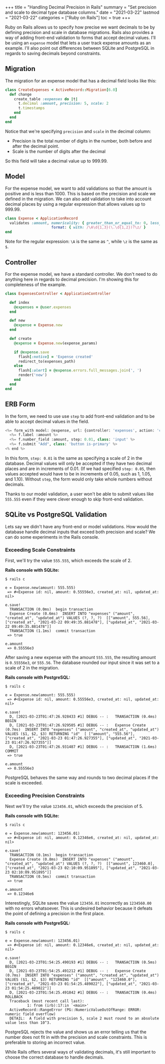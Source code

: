 +++
title = "Handling Decimal Precision in Rails"
summary = "Set precision and scale to decimal type database columns."
date = "2021-03-22"
lastmod = "2021-03-22"
categories = ["Ruby on Rails"]
toc = true
+++

Ruby on Rails allows us to specify how precise we want decimals to be by defining precision and scale in database migrations. Rails also provides a way of adding front-end validation to forms that accept decimal values. I'll be using an `expense` model that lets a user track expense amounts as an example. I'll also point out differences between SQLite and PostgreSQL in regards to saving decimals beyond constraints.

## Migration

The migration for an expense model that has a decimal field looks like this:

```rb
class CreateExpenses < ActiveRecord::Migration[6.0]
  def change
    create_table :expenses do |t|
      t.decimal :amount, precision: 5, scale: 2
      t.timestamps
    end
  end
end
```

Notice that we're specifying `precision` and `scale` in the decimal column:
- Precision is the total number of digits in the number, both before and after the decimal point.
- Scale is the number of digits after the decimal

So this field will take a decimal value up to 999.99.

## Model

For the expense model, we want to add validations so that the amount is positive and is less than 1000. This is based on the precision and scale we defined in the migration. We can also add validation to take into account decimal places by using a regular expression that allows values up to 999.99.

```rb
class Expense < ApplicationRecord
  validates :amount, numericality: { greater_than_or_equal_to: 0, less_than: BigDecimal(10**3) },
                     format: { with: /\A\d{1,3}(\.\d{1,2})?\z/ }
end
```

Note for the regular expression: `\A` is the same as `^`, while `\z` is the same as `$`.

## Controller

For the expense model, we have a standard controller. We don't need to do anything here in regards to decimal precision. I'm showing this for completeness of the example.

```rb
class ExpensesController < ApplicationController

  def index
    @expenses = @user.expenses
  end

  def new
    @expense = Expense.new
  end

  def create
    @expense = Expense.new(expense_params)

    if @expense.save
      flash[:notice] = 'Expense created'
      redirect_to(expenses_path)
    else
      flash[:alert] = @expense.errors.full_messages.join(', ')
      render('new')
    end
  end
end
```

## ERB Form

In the form, we need to use use `step` to add front-end validation and to be able to accept decimal values in the field.

```py
<%= form_with model: @expense, url: {controller: 'expenses', action: 'create'} do |f| %>
  <%= f.label :amount %>
  <%= f.number_field :amount, step: 0.01, class: 'input' %>
  <%= f.submit "Add", class: 'button is-primary' %>
<% end %>
```

In this form, `step: 0.01` is the same as specifying a scale of 2 in the database. Decimal values will only be accepted if they have two decimal places and are in increments of 0.01. (If we had specified `step: 0.05`, then values accepted would have to be in increments of 0.05, such as 1, 1.05, and 1.10). Without `step`, the form would only take whole numbers without decimals.

Thanks to our model validation, a user won't be able to submit values like `555.555` even if they were clever enough to skip front-end validation.

## SQLite vs PostgreSQL Validation

Lets say we didn't have any front-end or model validations. How would the database handle decimal inputs that exceed both precision and scale? We can do some experiments in the Rails console.

### Exceeding Scale Constraints

First, we'll try the value `555.555`, which exceeds the scale of 2.

**Rails console with SQLite:**

```
$ rails c

e = Expense.new(amount: 555.555)
 => #<Expense id: nil, amount: 0.55556e3, created_at: nil, updated_at: nil>

e.save!
  TRANSACTION (0.0ms)  begin transaction
  Expense Create (0.6ms)  INSERT INTO "expenses" ("amount", "created_at", "updated_at") VALUES (?, ?, ?)  [["amount", 555.56], ["created_at", "2021-03-22 09:49:35.881478"], ["updated_at", "2021-03-22 09:49:35.881478"]]
  TRANSACTION (1.1ms)  commit transaction
 => true

e.amount
 => 0.55556e3
```

After saving a new expense with the amount `555.555`, the resulting amount is `0.55556e3`, or `555.56`. The database rounded our input since it was set to a scale of 2 in the migration.

**Rails console with PostgreSQL:**

```
$ rails c

e = Expense.new(amount: 555.555)
 => #<Expense id: nil, amount: 0.55556e3, created_at: nil, updated_at: nil>

e.save!
  D, [2021-03-23T01:47:26.928433 #1] DEBUG -- :   TRANSACTION (0.4ms)  BEGIN
  D, [2021-03-23T01:47:26.929505 #1] DEBUG -- :   Expense Create (0.7ms)  INSERT INTO "expenses" ("amount", "created_at", "updated_at") VALUES ($1, $2, $3) RETURNING "id"  [ ["amount", "555.56"], ["created_at", "2021-03-23 01:47:26.927355"], ["updated_at", "2021-03-23 01:47:26.927355"]]
  D, [2021-03-23T01:47:26.931487 #1] DEBUG -- :   TRANSACTION (1.6ms)  COMMIT
 => true

e.amount
 => 0.55556e3
```

PostgreSQL behaves the same way and rounds to two decimal places if the scale is exceeded.

### Exceeding Precision Constraints

Next we'll try the value `123456.01`, which exceeds the precision of 5.

**Rails console with SQLite:**

```
$ rails c

e = Expense.new(amount: 123456.01)
 => #<Expense id: nil, amount: 0.12346e6, created_at: nil, updated_at: nil>

e.save!
  TRANSACTION (0.1ms)  begin transaction
  Expense Create (0.8ms)  INSERT INTO "expenses" ("amount", "created_at", "updated_at") VALUES (?, ?, ?)  [["amount", 123460.0], ["created_at", "2021-03-23 02:10:09.951895"], ["updated_at", "2021-03-23 02:10:09.951895"]]
  TRANSACTION (0.5ms)  commit transaction
 => true

e.amount
 => 0.12346e6
```

Interestingly, SQLite saves the value `123456.01` incorrectly as `1234560.00` with no errors whatsoever. This is undesired behavior because it defeats the point of defining a precision in the first place.

**Rails console with PostgreSQL:**

```
$ rails c

e = Expense.new(amount: 123456.01)
 => #<Expense id: nil, amount: 0.12346e6, created_at: nil, updated_at: nil>

e.save!
  D, [2021-03-23T01:54:25.490193 #1] DEBUG -- :   TRANSACTION (0.5ms)  BEGIN
  D, [2021-03-23T01:54:25.491212 #1] DEBUG -- :   Expense Create (0.7ms)  INSERT INTO "expenses" ("amount", "created_at", "updated_at") VALUES ($1, $2, $3) RETURNING "id"  [["amount", "123460.0"], ["created_at", "2021-03-23 01:54:25.489022"], ["updated_at", "2021-03-23 01:54:25.489022"]]
  D, [2021-03-23T01:54:25.491842 #1] DEBUG -- :   TRANSACTION (0.4ms)  ROLLBACK
  Traceback (most recent call last):
          1: from (irb):17:in `<main>'
  ActiveRecord::RangeError (PG::NumericValueOutOfRange: ERROR:  numeric field overflow)
  DETAIL:  A field with precision 5, scale 2 must round to an absolute value less than 10^3.
```

PostgreSQL rejects the value and shows us an error telling us that the number does not fit in with the precision and scale constraints. This is preferable to storing an incorrect value.

While Rails offers several ways of validating decimals, it's still important to choose the correct database to handle decimals.